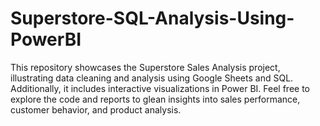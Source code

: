 # Superstore-SQL-Analysis-Using-PowerBI

This repository showcases the Superstore Sales Analysis project, illustrating data cleaning and analysis using Google Sheets and SQL. Additionally, it includes interactive visualizations in Power BI. Feel free to explore the code and reports to glean insights into sales performance, customer behavior, and product analysis.





